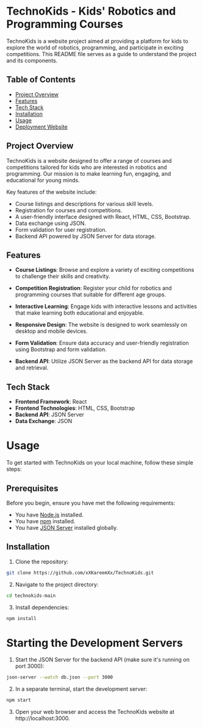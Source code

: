 # TechnoKids - Kids' Robotics and Programming Courses

TechnoKids is a website project aimed at providing a platform for kids to explore the world of robotics, programming, and participate in exciting competitions. This README file serves as a guide to understand the project and its components.

## Table of Contents

- [Project Overview](#project-overview)
- [Features](#features)
- [Tech Stack](#tech-stack)
- [Installation](#installation)
- [Usage](#usage)
- [Deployment Website](#website)

## Project Overview

TechnoKids is a website designed to offer a range of courses and competitions tailored for kids who are interested in robotics and programming. Our mission is to make learning fun, engaging, and educational for young minds.

Key features of the website include:

- Course listings and descriptions for various skill levels.
- Registration for courses and competitions.
- A user-friendly interface designed with React, HTML, CSS, Bootstrap.
- Data exchange using JSON.
- Form validation for user registration.
- Backend API powered by JSON Server for data storage.

## Features

- **Course Listings**: Browse and explore a variety of exciting competitions to challenge their skills and creativity. 

- **Competition Registration**: Register your child for robotics and programming courses that suitable for different age groups.

- **Interactive Learning**: Engage kids with interactive lessons and activities that make learning both educational and enjoyable.

- **Responsive Design**: The website is designed to work seamlessly on desktop and mobile devices.

- **Form Validation**: Ensure data accuracy and user-friendly registration using Bootstrap and form validation.

- **Backend API**: Utilize JSON Server as the backend API for data storage and retrieval.

## Tech Stack

- **Frontend Framework**: React
- **Frontend Technologies**: HTML, CSS, Bootstrap
- **Backend API**: JSON Server
- **Data Exchange**: JSON

# Usage

To get started with TechnoKids on your local machine, follow these simple steps:

## Prerequisites

Before you begin, ensure you have met the following requirements:

- You have [Node.js](https://nodejs.org/) installed.
- You have [npm](https://www.npmjs.com/) installed.
- You have [JSON Server](https://github.com/typicode/json-server) installed globally.

## Installation

1. Clone the repository:
  ```bash
  git clone https://github.com/xXKareemXx/TechnoKids.git
  ```
2. Navigate to the project directory:
  ```bash
  cd technokids-main
  ```
3. Install dependencies:
  ```bash
  npm install
  ```

# Starting the Development Servers

1. Start the JSON Server for the backend API (make sure it's running on port 3000):
  ```bash
  json-server --watch db.json --port 3000
  ```
2. In a separate terminal, start the development server:
  ```bash
  npm start
  ```
3. Open your web browser and access the TechnoKids website at http://localhost:3000.
